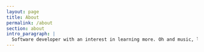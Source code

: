 ```yaml
---
layout: page
title: About
permalink: /about
section: about
intro_paragraph: |
  Software developer with an interest in learning more. Oh and music, lots and lots of music.
---
```



